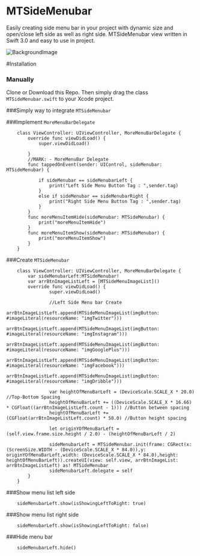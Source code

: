 # MTSideMenubar
Easily creating side menu bar in your project with dynamic size and open/close left side as well as right side. 
MTSideMenubar view written in Swift 3.0 and easy to use in project.

![BackgroundImage](https://github.com/manekdilip/MTSideMenubar/blob/master/Images/MTSideMenubar.gif)

#Installation

### Manually

Clone or Download this Repo. Then simply drag the class ```MTSideMenubar.swift``` to your Xcode project.


###Simply way to integrate ```MTSideMenubar```

###Implement ```MoreMenuBarDelegate```

```
    class ViewController: UIViewController, MoreMenuBarDelegate {
        override func viewDidLoad() {
            super.viewDidLoad()

        }     
        //MARK: - MoreMenuBar Delegate
        func tappedOnEvent(sender: UIControl, sideMenubar: MTSideMenubar) {

            if sideMenubar == sideMenubarLeft {
                print("Left Side Menu Button Tag : ",sender.tag)
            }
            else if sideMenubar == sideMenubarRight {
                print("Right Side Menu Button Tag : ",sender.tag)
            }
        }
        func moreMenuItemHide(sideMenubar: MTSideMenubar) {
            print("moreMenuItemHide")
        }
        func moreMenuItemShow(sideMenubar: MTSideMenubar) {
            print("moreMenuItemShow")
        }
    }
```

###Create ```MTSideMenubar```

```
    class ViewController: UIViewController, MoreMenuBarDelegate {
        var sideMenubarLeft:MTSideMenubar!
        var arrBtnImageListLeft = [MTSideMenuImageList]()
        override func viewDidLoad() {
                super.viewDidLoad()

                //Left Side Menu bar Create
                arrBtnImageListLeft.append(MTSideMenuImageList(imgButton: #imageLiteral(resourceName: "imgTwitter")))
                arrBtnImageListLeft.append(MTSideMenuImageList(imgButton: #imageLiteral(resourceName: "imgInstagram")))
                arrBtnImageListLeft.append(MTSideMenuImageList(imgButton: #imageLiteral(resourceName: "imgGooglePlus")))
                arrBtnImageListLeft.append(MTSideMenuImageList(imgButton: #imageLiteral(resourceName: "imgFacebook")))
                arrBtnImageListLeft.append(MTSideMenuImageList(imgButton: #imageLiteral(resourceName: "imgDribble")))

                var heightOfMenuBarLeft = (DeviceScale.SCALE_X * 20.0) //Top-Bottom Spacing
                heightOfMenuBarLeft += ((DeviceScale.SCALE_X * 16.66) * CGFloat((arrBtnImageListLeft.count - 1))) //Button between spacing
                heightOfMenuBarLeft += (CGFloat(arrBtnImageListLeft.count) * 50.0) //Button height spacing

                let originYOfMenuBarLeft = (self.view.frame.size.height / 2.0) - (heightOfMenuBarLeft / 2)

                sideMenubarLeft = MTSideMenubar.init(frame: CGRect(x: (ScreenSize.WIDTH - (DeviceScale.SCALE_X * 84.0)),y: originYOfMenuBarLeft,width: (DeviceScale.SCALE_X * 84.0),height: heightOfMenuBarLeft)).createUI(view: self.view, arrBtnImageList: arrBtnImageListLeft) as! MTSideMenubar
                sideMenubarLeft.delegate = self
        }
    }

```


###Show menu list left side

```
    sideMenubarLeft.show(isShowingLeftToRight: true)

```

###Show menu list right side

```
    sideMenubarLeft.show(isShowingLeftToRight: false)

```

###Hide menu bar

```
    sideMenubarLeft.hide()

```

